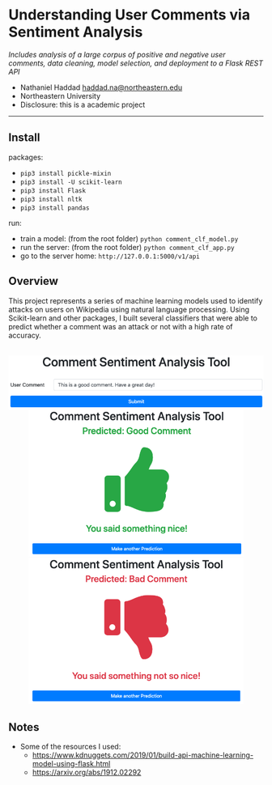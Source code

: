 # Understanding User Comments via Sentiment Analysis

*Includes analysis of a large corpus of positive and negative user comments, data cleaning, model selection, and deployment to a Flask REST API*

- Nathaniel Haddad haddad.na@northeastern.edu
- Northeastern University
- Disclosure: this is a academic project

---

## Install
packages:
- `pip3 install pickle-mixin`
- `pip3 install -U scikit-learn`
- `pip3 install Flask`
- `pip3 install nltk`
- `pip3 install pandas`

run:
- train a model: (from the root folder) `python comment_clf_model.py`
- run the server: (from the root folder) `python comment_clf_app.py`
- go to the server home: `http://127.0.0.1:5000/v1/api`



## Overview

This project represents a series of machine learning models used to identify attacks on users on Wikipedia using natural language processing. Using Scikit-learn and other packages, I built several classifiers that were able to predict whether a comment was an attack or not with a high rate of accuracy.

<br>

<div align="center">
   <img align="center" src="media/home.png">
   <img src="media/result_good.png" width="425"/> <img src="media/result_bad.png" width="425"/> 
</div>

## Notes
- Some of the resources I used:
  - https://www.kdnuggets.com/2019/01/build-api-machine-learning-model-using-flask.html
  - https://arxiv.org/abs/1912.02292



